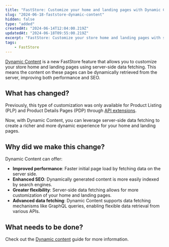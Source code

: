 ```yaml
---
title: "FastStore: Customize your home and landing pages with Dynamic Content"
slug: "2024-06-18-faststore-dynamic-content"
hidden: false
type: "added"
createdAt: "2024-06-14T12:04:00.219Z"
updatedAt: "2024-06-18T09:55:00.219Z"
excerpt: "FastStore: Customize your store home and landing pages with server-side data to improve store performance and SEO."
tags:
    - FastStore
---
```


[Dynamic Content](https://developers.vtex.com/docs/guides/faststore/dynamic-content-overview) is a new FastStore feature that allows you to customize your store home and landing pages using server-side data fetching. This means the content on these pages can be dynamically retrieved from the server, improving both performance and SEO.

## What has changed?

Previously, this type of customization was only available for Product Listing (PLP) and Product Details Pages (PDP) through [API extensions](https://developers.vtex.com/docs/guides/faststore/api-extensions-overview).

Now, with Dynamic Content, you can leverage server-side data fetching to create a richer and more dynamic experience for your home and landing pages.

## Why did we make this change?

Dynamic Content can offer:

- **Improved performance**: Faster initial page load by fetching data on the server side.
- **Enhanced SEO**: Dynamically generated content is more easily indexed by search engines.
- **Greater flexibility**: Server-side data fetching allows for more customization of your home and landing pages.
- **Advanced data fetching**: Dynamic Content supports data fetching mechanisms like GraphQL queries, enabling flexible data retrieval from various APIs.

## What needs to be done?

Check out the [Dynamic content](https://developers.vtex.com/docs/guides/faststore/dynamic-content-overview) guide for more information.
